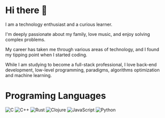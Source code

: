 # Hi there 🤚

I am a technology enthusiast and a curious learner.

I'm deeply passionate about my family, love music, and enjoy solving complex problems.

My career has taken me through various areas of technology, and I found my tipping point when I started coding.

While I am studying to become a full-stack professional, I love back-end development, low-level programming, paradigms, algorithms optimization and machine learning.

# Programing Languages

![C](https://img.shields.io/badge/-C-blue?logo=c&logoColor=white) ![C++](https://img.shields.io/badge/-C++-00599C?logo=cplusplus&logoColor=white) ![Rust](https://img.shields.io/badge/-Rust-white?logo=rust&logoColor=black) ![Clojure](https://img.shields.io/badge/-Clojure-green?logo=clojure&logoColor=white) ![JavaScript](https://img.shields.io/badge/-JavaScript-yellow?logo=javascript&logoColor=white) ![Python](https://img.shields.io/badge/-Python-blue?logo=python&logoColor=white)

